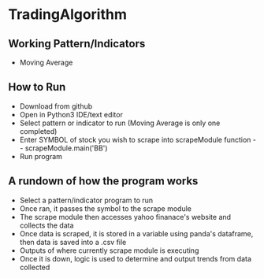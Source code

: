 # TradingAlgorithm

## Working Pattern/Indicators
* Moving Average

## How to Run
* Download from github
* Open in Python3 IDE/text editor
* Select pattern or indicator to run (Moving Average is only one completed)
* Enter SYMBOL of stock you wish to scrape into scrapeModule function -- scrapeModule.main('BB')
* Run program

## A rundown of how the program works

* Select a pattern/indicator program to run
* Once ran, it passes the symbol to the scrape module
* The scrape module then accesses yahoo finanace's website and collects the data
* Once data is scraped, it is stored in a variable using panda's dataframe, then data is saved into a .csv file
* Outputs of where currently scrape module is executing
* Once it is down, logic is used to determine and output trends from data collected